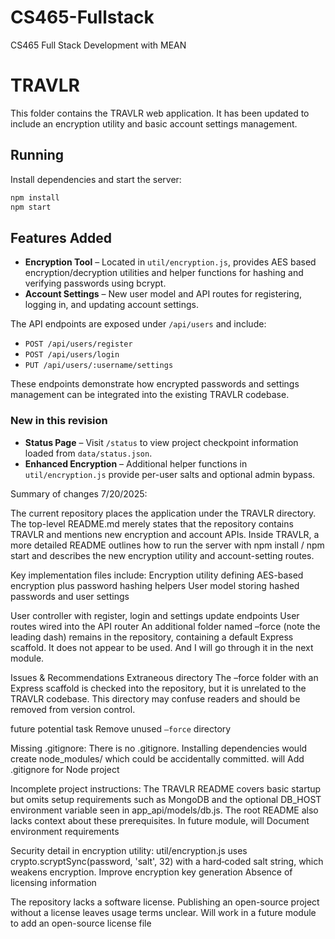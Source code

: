 # CS465-Fullstack
CS465 Full Stack Development with MEAN


# TRAVLR

This folder contains the TRAVLR web application. It has been updated to include
an encryption utility and basic account settings management.

## Running

Install dependencies and start the server:

```bash
npm install
npm start
```

## Features Added

- **Encryption Tool** – Located in `util/encryption.js`, provides AES based
  encryption/decryption utilities and helper functions for hashing and verifying
  passwords using bcrypt.
- **Account Settings** – New user model and API routes for registering, logging
  in, and updating account settings.

The API endpoints are exposed under `/api/users` and include:

- `POST /api/users/register`
- `POST /api/users/login`
- `PUT /api/users/:username/settings`

These endpoints demonstrate how encrypted passwords and settings management can
be integrated into the existing TRAVLR codebase.

### New in this revision

- **Status Page** – Visit `/status` to view project checkpoint information loaded from `data/status.json`.
- **Enhanced Encryption** – Additional helper functions in `util/encryption.js` provide per-user salts and optional admin bypass.







Summary of changes 7/20/2025:

The current repository places the application under the TRAVLR directory. The top-level README.md merely states that the repository contains TRAVLR and mentions new encryption and account APIs.
Inside TRAVLR, a more detailed README outlines how to run the server with npm install / npm start and describes the new encryption utility and account-setting routes.

Key implementation files include:
Encryption utility defining AES-based encryption plus password hashing helpers
User model storing hashed passwords and user settings

User controller with register, login and settings update endpoints
User routes wired into the API router
An additional folder named –force (note the leading dash) remains in the repository, containing a default Express scaffold. It does not appear to be used. And I will go through it in the next module. 

Issues & Recommendations
Extraneous directory
The –force folder with an Express scaffold is checked into the repository, but it is unrelated to the TRAVLR codebase.
This directory may confuse readers and should be removed from version control.

future potential task
Remove unused `–force` directory 


Missing .gitignore:
There is no .gitignore. Installing dependencies would create node_modules/ which could be accidentally committed. will Add .gitignore for Node project


Incomplete project instructions:
The TRAVLR README covers basic startup but omits setup requirements such as MongoDB and the optional DB_HOST environment variable seen in app_api/models/db.js.
The root README also lacks context about these prerequisites.
In future module, will Document environment requirements


Security detail in encryption utility:
util/encryption.js uses crypto.scryptSync(password, 'salt', 32) with a hard‑coded salt string, which weakens encryption.
Improve encryption key generation
Absence of licensing information


The repository lacks a software license. Publishing an open-source project without a license leaves usage terms unclear. Will work in a future module to add an open-source license file
